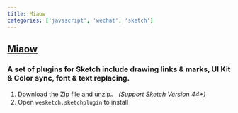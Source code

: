 ```yaml
---
title: Miaow
categories: ['javascript', 'wechat', 'sketch']
---
```

## [Miaow](https://github.com/weixin/Miaow)

### A set of plugins for Sketch include drawing links & marks, UI Kit & Color sync, font & text replacing.


1. [Download the Zip file](https://github.com/weixin/WeSketch/archive/master.zip) and unzip。 *(Support Sketch Version 44+)*  
2. Open `wesketch.sketchplugin` to install
